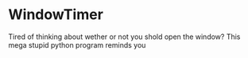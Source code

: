 # WindowTimer
Tired of thinking about wether or not you shold open the window? This mega stupid python program reminds you
